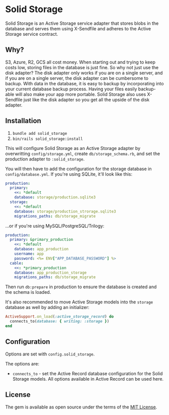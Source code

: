 # Solid Storage

Solid Storage is an Active Storage service adapter that stores blobs in the
database and serves them using X-Sendfile and adheres to the Active Storage
service contract.

## Why?

S3, Azure, R2, GCS all cost money. When starting out and trying to keep costs
low, storing files in the database is just fine. So why not just use the disk
adapter? The disk adapter only works if you are on a single server, and if you
are on a single server, the disk adapter can be cumbersome to backup. With
data in the database, it is easy to backup by incorporating into your current
database backup process. Having your files easily backup-able will also make
your app more portable. Solid Storage also uses X-Sendfile just like the disk
adapter so you get all the upside of the disk adapter.

## Installation

1. `bundle add solid_storage`
2. `bin/rails solid_storage:install`

This will configure Solid Storage as an Active Storage adapter by overwritting `config/storage.yml`, create `db/storage_schema.rb`, and set the production adapter to `:solid_storage`.

You will then have to add the configuration for the storage database in `config/database.yml`. If you're using SQLite, it'll look like this:

```yaml
production:
  primary:
    <<: *default
    database: storage/production.sqlite3
  storage:
    <<: *default
    database: storage/production_strorage.sqlite3
    migrations_paths: db/storage_migrate
```

...or if you're using MySQL/PostgreSQL/Trilogy:

```yaml
production:
  primary: &primary_production
    <<: *default
    database: app_production
    username: app
    password: <%= ENV["APP_DATABASE_PASSWORD"] %>
  cable:
    <<: *primary_production
    database: app_production_storage
    migrations_paths: db/storage_migrate
```

Then run `db:prepare` in production to ensure the database is created and the schema is loaded.

It's also recommended to move Active Storage models into the `storage` database
as well by adding an initializer:
```ruby
ActiveSupport.on_load(:active_storage_record) do
  connects_to(database: { writing: :storage })
end
```

## Configuration

Options are set with `config.solid_storage`.

The options are:

- `connects_to` - set the Active Record database configuration for the Solid Storage models. All options available in Active Record can be used here.

## License
The gem is available as open source under the terms of the [MIT License](https://opensource.org/licenses/MIT).
